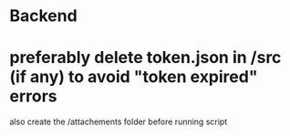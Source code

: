 # Backend
# preferably delete token.json in /src (if any) to avoid "token expired" errors
also create the /attachements folder before running script
